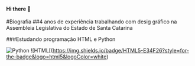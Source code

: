 #### Hi there 👋

#Biografia
##4 anos de experiência trabalhando com desig gráfico na Assembleia Legislativa do Estado de Santa Catarina

###Estudando programação HTML e Python

![Python](https://img.shields.io/badge/Python-FFD43B?style=for-the-badge&logo=python&logoColor=blue) ![HTML[(https://img.shields.io/badge/HTML5-E34F26?style=for-the-badge&logo=html5&logoColor=white)
